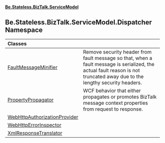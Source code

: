 #### [Be.Stateless.BizTalk.ServiceModel](README.md 'README')

## Be.Stateless.BizTalk.ServiceModel.Dispatcher Namespace

| Classes | |
| :--- | :--- |
| [FaultMessageMinifier](FaultMessageMinifier.md 'Be.Stateless.BizTalk.ServiceModel.Dispatcher.FaultMessageMinifier') | Remove security header from fault message so that, when a fault message is serialized, the actual fault reason is not truncated away due to the lengthy security headers. |
| [PropertyPropagator](PropertyPropagator.md 'Be.Stateless.BizTalk.ServiceModel.Dispatcher.PropertyPropagator') | WCF behavior that either propagates or promotes BizTalk message context properties from request to response. |
| [WebHttpAuthorizationProvider](WebHttpAuthorizationProvider.md 'Be.Stateless.BizTalk.ServiceModel.Dispatcher.WebHttpAuthorizationProvider') | |
| [WebHttpErrorInspector](WebHttpErrorInspector.md 'Be.Stateless.BizTalk.ServiceModel.Dispatcher.WebHttpErrorInspector') | |
| [XmlResponseTranslator](XmlResponseTranslator.md 'Be.Stateless.BizTalk.ServiceModel.Dispatcher.XmlResponseTranslator') | |
